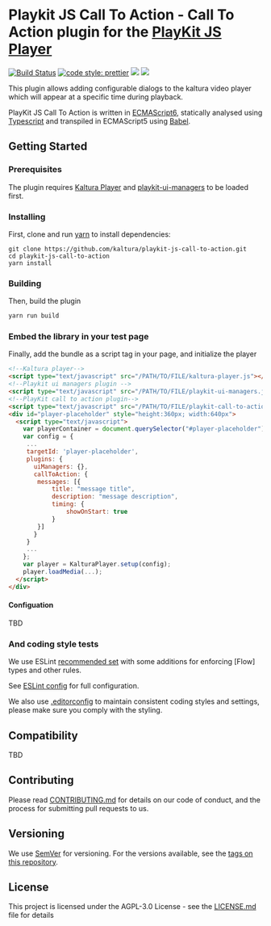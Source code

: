 # Playkit JS Call To Action - Call To Action plugin for the [PlayKit JS Player]

[playkit js player]: https://github.com/kaltura/kaltura-player-js

[![Build Status](https://github.com/kaltura/playkit-js-call-to-action/actions/workflows/run_canary.yaml/badge.svg)](https://github.com/kaltura/playkit-js-call-to-action/actions/workflows/run_canary.yaml)
[![code style: prettier](https://img.shields.io/badge/code_style-prettier-ff69b4.svg?style=flat-square)](https://github.com/prettier/prettier)
[![](https://img.shields.io/npm/v/@playkit-js/call-to-action/latest.svg)](https://www.npmjs.com/package/@playkit-js/call-to-action)
[![](https://img.shields.io/npm/v/@playkit-js/call-to-action/canary.svg)](https://www.npmjs.com/package/@playkit-js/call-to-action/v/canary)

This plugin allows adding configurable dialogs to the kaltura video player which will appear at a specific time during playback.

PlayKit JS Call To Action is written in [ECMAScript6], statically analysed using [Typescript] and transpiled in ECMAScript5 using [Babel].

[typescript]: https://www.typescriptlang.org/
[ecmascript6]: https://github.com/ericdouglas/ES6-Learning#articles--tutorials
[babel]: https://babeljs.io

## Getting Started

### Prerequisites

The plugin requires [Kaltura Player] and [playkit-ui-managers] to be loaded first.

[kaltura player]: https://github.com/kaltura/kaltura-player-js
[playkit-ui-managers]: https://github.com/kaltura/playkit-js-ui-managers

### Installing

First, clone and run [yarn] to install dependencies:

[yarn]: https://yarnpkg.com/lang/en/

```
git clone https://github.com/kaltura/playkit-js-call-to-action.git
cd playkit-js-call-to-action
yarn install
```

### Building

Then, build the plugin

```javascript
yarn run build
```

### Embed the library in your test page

Finally, add the bundle as a script tag in your page, and initialize the player

```html
<!--Kaltura player-->
<script type="text/javascript" src="/PATH/TO/FILE/kaltura-player.js"></script>
<!--Playkit ui managers plugin -->
<script type="text/javascript" src="/PATH/TO/FILE/playkit-ui-managers.js"></script>
<!--PlayKit call to action plugin-->
<script type="text/javascript" src="/PATH/TO/FILE/playkit-call-to-action.js"></script>
<div id="player-placeholder" style="height:360px; width:640px">
  <script type="text/javascript">
    var playerContainer = document.querySelector("#player-placeholder");
    var config = {
     ...
     targetId: 'player-placeholder',
     plugins: {
       uiManagers: {},
       callToAction: {
        messages: [{
            title: "message title",
            description: "message description",
            timing: {
                showOnStart: true
            }
        }]
       }
     }
     ...
    };
    var player = KalturaPlayer.setup(config);
    player.loadMedia(...);
  </script>
</div>
```

#### Configuation

TBD

### And coding style tests

We use ESLint [recommended set](http://eslint.org/docs/rules/) with some additions for enforcing [Flow] types and other rules.

See [ESLint config](.eslintrc.json) for full configuration.

We also use [.editorconfig](.editorconfig) to maintain consistent coding styles and settings, please make sure you comply with the styling.

## Compatibility

TBD

## Contributing

Please read [CONTRIBUTING.md](https://gist.github.com/PurpleBooth/b24679402957c63ec426) for details on our code of conduct, and the process for submitting pull requests to us.

## Versioning

We use [SemVer](http://semver.org/) for versioning. For the versions available, see the [tags on this repository](https://github.com/kaltura/playkit-js-call-to-action/tags).

## License

This project is licensed under the AGPL-3.0 License - see the [LICENSE.md](LICENSE.md) file for details
